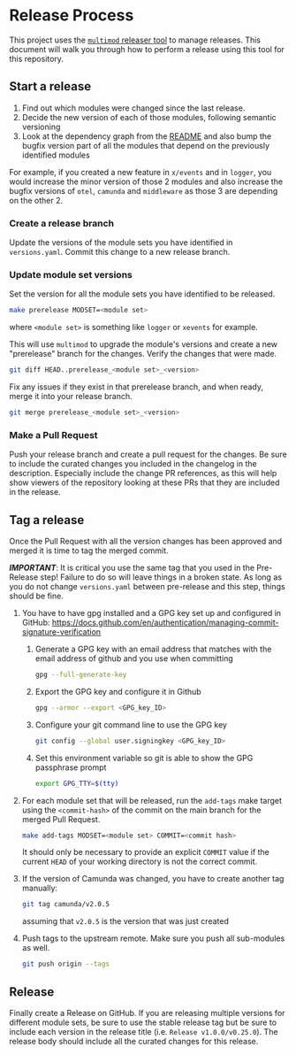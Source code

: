# Release Process

This project uses the [`multimod` releaser
tool](https://github.com/open-telemetry/opentelemetry-go-build-tools/tree/main/multimod)
to manage releases. This document will walk you through how to perform a
release using this tool for this repository.

## Start a release

1. Find out which modules were changed since the last release.
2. Decide the new version of each of those modules, following semantic versioning
3. Look at the dependency graph from the [README](./README.md) and also bump the bugfix version part of all the modules that depend on the previously identified modules

For example, if you created a new feature in `x/events` and in `logger`, you would increase the
minor version of those 2 modules and also increase the bugfix versions of
`otel`, `camunda` and `middleware` as those 3 are depending on the other 2.

### Create a release branch

Update the versions of the module sets you have identified in `versions.yaml`.
Commit this change to a new release branch.

### Update module set versions

Set the version for all the module sets you have identified to be released.

```sh
make prerelease MODSET=<module set>
```

where `<module set>` is something like `logger` or `xevents` for example.

This will use `multimod` to upgrade the module's versions and create a new
"prerelease" branch for the changes. Verify the changes that were made.

```sh
git diff HEAD..prerelease_<module set>_<version>
```

Fix any issues if they exist in that prerelease branch, and when ready, merge
it into your release branch.

```sh
git merge prerelease_<module set>_<version>
```

### Make a Pull Request

Push your release branch and create a pull request for the changes. Be sure to
include the curated changes you included in the changelog in the description.
Especially include the change PR references, as this will help show viewers of
the repository looking at these PRs that they are included in the release.

## Tag a release

Once the Pull Request with all the version changes has been approved and merged
it is time to tag the merged commit.

***IMPORTANT***: It is critical you use the same tag that you used in the
Pre-Release step! Failure to do so will leave things in a broken state. As long
as you do not change `versions.yaml` between pre-release and this step, things
should be fine.

1. You have to have gpg installed and a GPG key set up and configured in GitHub:
   https://docs.github.com/en/authentication/managing-commit-signature-verification

   1. Generate a GPG key with an email address that matches with the email address of github and
      you use when committing
      ```sh
      gpg --full-generate-key
      ```
   2. Export the GPG key and configure it in Github
      ```sh
      gpg --armor --export <GPG_key_ID>
      ```
   3. Configure your git command line to use the GPG key
      ```sh
      git config --global user.signingkey <GPG_key_ID>
      ```
   4. Set this environment variable so git is able to show the GPG passphrase prompt
      ```sh
      export GPG_TTY=$(tty)
      ```

2. For each module set that will be released, run the `add-tags` make target
   using the `<commit-hash>` of the commit on the main branch for the merged
   Pull Request.

   ```sh
   make add-tags MODSET=<module set> COMMIT=<commit hash>
   ```

   It should only be necessary to provide an explicit `COMMIT` value if the
   current `HEAD` of your working directory is not the correct commit.

3. If the version of Camunda was changed, you have to create another tag manually:

   ```sh
   git tag camunda/v2.0.5
   ```
   assuming that `v2.0.5` is the version that was just created 

4. Push tags to the upstream remote. Make sure you
   push all sub-modules as well.

   ```sh
   git push origin --tags
   ```

## Release

Finally create a Release on GitHub. If you are releasing multiple versions for
different module sets, be sure to use the stable release tag but be sure to
include each version in the release title (i.e. `Release v1.0.0/v0.25.0`). The
release body should include all the curated changes for this release.
